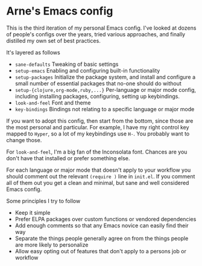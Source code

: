 # Arne's Emacs config

This is the third iteration of my personal Emacs config. I've looked
at dozens of people's configs over the years, tried various
approaches, and finally distilled my own set of best practices.

It's layered as follows

* `sane-defaults` Tweaking of basic settings
* `setup-emacs` Enabling and configuring built-in functionality
* `setup-packages` Initialize the package system, and install and configure a small number of essential packages that no-one should do without
* `setup-{clojure,org-mode,ruby,...}` Per-language or major mode config, including installing packages, configuring, setting up keybindings.
* `look-and-feel` Font and theme
* `key-bindings` Bindings not relating to a specific language or major mode

If you want to adopt this config, then start from the bottom, since
those are the most personal and particular. For example, I have my
right control key mapped to `Hyper`, so a lot of my keybindings use
`H-`. You probably want to change those.

For `look-and-feel`, I'm a big fan of the Inconsolata font. Chances
are you don't have that installed or prefer something else.

For each language or major mode that doesn't apply to your workflow
you should comment out the relevant `(require )` line in `init.el`. If
you comment all of them out you get a clean and minimal, but sane and
well considered Emacs config.

Some principles I try to follow

* Keep it simple
* Prefer ELPA packages over custom functions or vendored dependencies
* Add enough comments so that any Emacs novice can easily find their way
* Separate the things people generally agree on from the things people are more likely to personalize
* Allow easy opting out of features that don't apply to a persons job or workflow